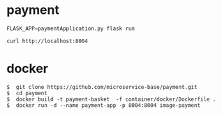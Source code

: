 # payment

```python
FLASK_APP=paymentApplication.py flask run
```

```
curl http://localhost:8004
```


# docker 
```
$  git clone https://github.com/microservice-base/payment.git
$  cd payment
$  docker build -t payment-basket  -f container/docker/Dockerfile . 
$  docker run -d --name payment-app -p 8004:8004 image-payment
```
